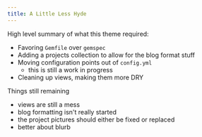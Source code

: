 ```yaml
---
title: A Little Less Hyde
---
```


High level summary of what this theme required:
- Favoring `Gemfile` over `gemspec`
- Adding a projects collection to allow for the blog format stuff
- Moving configuration points out of `config.yml`
  - this is still a work in progress
- Cleaning up views, making them more DRY

Things still remaining
- views are still a mess
- blog formatting isn't really started
- the project pictures should either be fixed or replaced
- better about blurb

